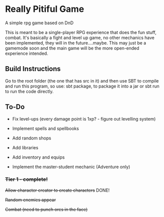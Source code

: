 # Really Pitiful Game
A simple rpg game based on DnD

This is meant to be a single-player RPG experience that does the fun stuff, combat. 
It's basically a fight and level up game, no other mechanics have been implemented, they will in the future....maybe.
This may just be a gamemode soon and the main game will be the more open-ended experience intended.

## Build Instructions
Go to the root folder (the one that has src in it) and then use SBT to compile and run this program, so use: sbt package, to package it into a jar or sbt run to run the code directly.

## To-Do

* Fix level-ups (every damage point is 1xp? - figure out levelling system)

* Implement spells and spellbooks

* Add random shops

* Add libraries

* Add inventory and equips

* Implement the master-student mechanic (Adventure only)

### ~~Tier 1 - complete!~~
~~Allow character creator to create characters~~ DONE!

~~Random enemies appear~~

~~Combat (need to punch orcs in the face)~~



